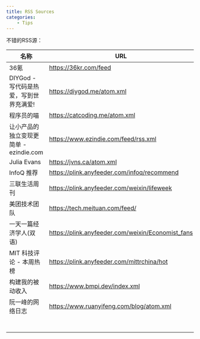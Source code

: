 ```yaml
---
title: RSS Sources
categories:
	- Tips
---
```


不错的RSS源：

| 名称                                   | URL                                               |
| -------------------------------------- | ------------------------------------------------- |
| 36氪                                   | https://36kr.com/feed                             |
| DIYGod - 写代码是热爱，写到世界充满爱! | https://diygod.me/atom.xml                        |
| 程序员的喵                             | https://catcoding.me/atom.xml                     |
| 让小产品的独立变现更简单 - ezindie.com | https://www.ezindie.com/feed/rss.xml              |
| Julia Evans                            | https://jvns.ca/atom.xml                          |
| InfoQ 推荐                             | https://plink.anyfeeder.com/infoq/recommend       |
| 三联生活周刊                           | https://plink.anyfeeder.com/weixin/lifeweek       |
| 美团技术团队                           | https://tech.meituan.com/feed/                    |
| 一天一篇经济学人(双语)                 | https://plink.anyfeeder.com/weixin/Economist_fans |
| MIT 科技评论 - 本周热榜                | https://plink.anyfeeder.com/mittrchina/hot        |
| 构建我的被动收入                       | https://www.bmpi.dev/index.xml                    |
| 阮一峰的网络日志                       | https://www.ruanyifeng.com/blog/atom.xml          |
|                                        |                                                   |
|                                        |                                                   |
|                                        |                                                   |
|                                        |                                                   |
|                                        |                                                   |
|                                        |                                                   |
|                                        |                                                   |


